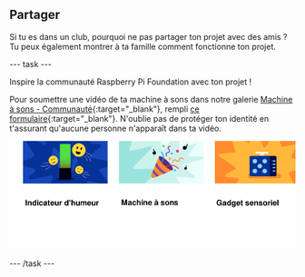 ## Partager

Si tu es dans un club, pourquoi ne pas partager ton projet avec des amis ? Tu peux également montrer à ta famille comment fonctionne ton projet.

--- task ---

Inspire la communauté Raspberry Pi Foundation avec ton projet !

Pour soumettre une vidéo de ta machine à sons dans notre galerie [Machine à sons - Communauté](https://wke.lt/w/s/eMsc_S){:target="_blank"}, rempli [ce formulaire](https://form.raspberrypi.org/f/community-project-submissions){:target="_blank"}. N'oublie pas de protéger ton identité en t'assurant qu'aucune personne n'apparaît dans ta vidéo.

![Une capture d'écran de notre page de galerie communautaire pour le parcours d'introduction à Pico montrant des galeries pour des projets d'indicateur d'humeur, de machine à sons et de gadgets sensoriels.](images/community-galleries.png)

--- /task ---
